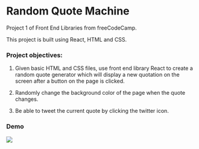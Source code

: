 # Random Quote Machine

Project 1 of Front End Libraries from freeCodeCamp.

This project is built using React, HTML and CSS.

### Project objectives:

1. Given basic HTML and CSS files, use front end library React to create a random quote generator which will display a new quotation on the screen after a button on the page is clicked.

2. Randomly change the background color of the page when the quote changes.

3. Be able to tweet the current quote by clicking the twitter icon.

### Demo

<img src="https://github.com/WendyChenj/random-quote-machine/tree/master/demo">

